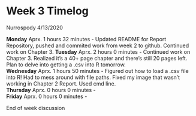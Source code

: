 Week 3 Timelog
================
Nurrospody
4/13/2020

**Monday** Aprx. 1 hours 32 minutes - Updated README for Report
Repository, pushed and commited work from week 2 to github. Continued
work on Chapter 3. **Tuesday** Aprx. 2 hours 0 minutes - Continued work
on Chapter 3. Realized it’s a 40+ page chapter and there’s still 20
pages left. Plan to delve into getting a .csv into R tomorrow.  
**Wednesday** Aprx. 1 hours 50 minutes - Figured out how to load a .csv
file into R\! Had to mess around with file paths. Fixed my image that
wasn’t working in Chapter 2 Report. Used cmd line.  
**Thursday** Aprx. 0 hours 0 minutes -  
**Friday** Aprx. 0 hours 0 minutes -

End of week discussion
